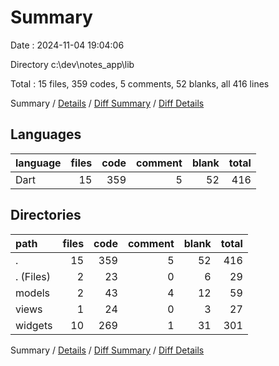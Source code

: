 # Summary

Date : 2024-11-04 19:04:06

Directory c:\\dev\\notes_app\\lib

Total : 15 files,  359 codes, 5 comments, 52 blanks, all 416 lines

Summary / [Details](details.md) / [Diff Summary](diff.md) / [Diff Details](diff-details.md)

## Languages
| language | files | code | comment | blank | total |
| :--- | ---: | ---: | ---: | ---: | ---: |
| Dart | 15 | 359 | 5 | 52 | 416 |

## Directories
| path | files | code | comment | blank | total |
| :--- | ---: | ---: | ---: | ---: | ---: |
| . | 15 | 359 | 5 | 52 | 416 |
| . (Files) | 2 | 23 | 0 | 6 | 29 |
| models | 2 | 43 | 4 | 12 | 59 |
| views | 1 | 24 | 0 | 3 | 27 |
| widgets | 10 | 269 | 1 | 31 | 301 |

Summary / [Details](details.md) / [Diff Summary](diff.md) / [Diff Details](diff-details.md)